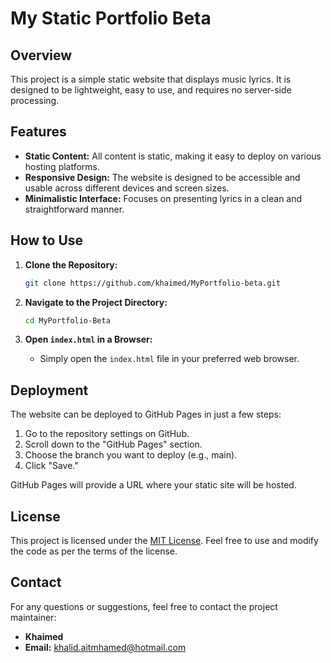 # My Static Portfolio Beta

## Overview

This project is a simple static website that displays music lyrics. It is designed to be lightweight, easy to use, and requires no server-side processing.

## Features

- **Static Content:** All content is static, making it easy to deploy on various hosting platforms.
- **Responsive Design:** The website is designed to be accessible and usable across different devices and screen sizes.
- **Minimalistic Interface:** Focuses on presenting lyrics in a clean and straightforward manner.

## How to Use

1. **Clone the Repository:**

    ```bash
    git clone https://github.com/khaimed/MyPortfolio-beta.git
    ```

2. **Navigate to the Project Directory:**

    ```bash
    cd MyPortfolio-Beta
    ```

3. **Open `index.html` in a Browser:**
    - Simply open the `index.html` file in your preferred web browser.

## Deployment

The website can be deployed to GitHub Pages in just a few steps:

1. Go to the repository settings on GitHub.
2. Scroll down to the "GitHub Pages" section.
3. Choose the branch you want to deploy (e.g., main).
4. Click "Save."

GitHub Pages will provide a URL where your static site will be hosted.

## License

This project is licensed under the [MIT License](LICENSE). Feel free to use and modify the code as per the terms of the license.

## Contact

For any questions or suggestions, feel free to contact the project maintainer:

- **Khaimed**
- **Email:** khalid.aitmhamed@hotmail.com
